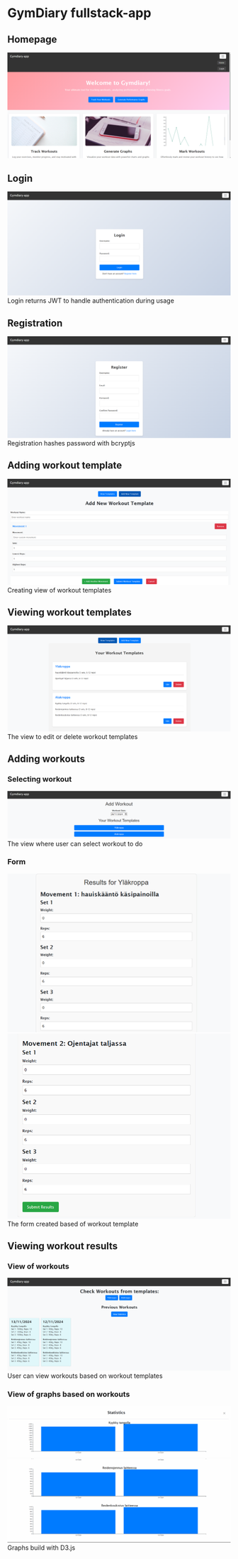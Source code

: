 # GymDiary fullstack-app

## Homepage

![Homepage](image.png)

## Login

![Loginpage](image-1.png)
Login returns JWT to handle authentication during usage

## Registration

![Registrationpage](image-2.png)
Registration hashes password with bcryptjs

## Adding workout template

![Adding workout template](image-4.png)
Creating view of workout templates

## Viewing workout templates

![Viewing workout templates](image-5.png)
The view to edit or delete workout templates

## Adding workouts

### Selecting workout

![Seleciton of workout](image-6.png)
The view where user can select workout to do

### Form

![Form](image-7.png)
![Form](image-8.png)
The form created based of workout template

## Viewing workout results

### View of workouts

![Viewing workouts](image-9.png)
User can view workouts based on workout templates

### View of graphs based on workouts

![First](image-10.png)
![Second](image-11.png)
Graphs build with D3.js
